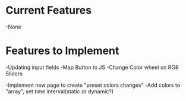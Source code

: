 # Current Features
-None

# Features to Implement
-Updating input fields
    -Map Button to JS
    -Change Color wheel on RGB Sliders

-Implement new page to create "preset colors changes"
    -Add colors to "array", set time interval(static or dynamic?)
